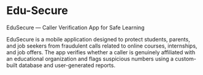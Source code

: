 # Edu-Secure
EduSecure — Caller Verification App for Safe Learning

EduSecure is a mobile application designed to protect students, parents, and job seekers from fraudulent calls related to online courses, internships, and job offers. The app verifies whether a caller is genuinely affiliated with an educational organization and flags suspicious numbers using a custom-built database and user-generated reports.
